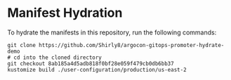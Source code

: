 # Manifest Hydration

To hydrate the manifests in this repository, run the following commands:

```shell
git clone https://github.com/Shirly8/argocon-gitops-promoter-hydrate-demo
# cd into the cloned directory
git checkout 8ab185a4d5adb818f0bf28e059f479cb0db6bb37
kustomize build ./user-configuration/production/us-east-2
```
